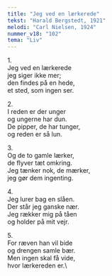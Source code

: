 ```yaml
---
title: "Jeg ved en lærkerede"
tekst: "Harald Bergstedt, 1921"
melodi: "Carl Nielsen, 1924"
nummer_v18: "102"
tema: "Liv"
---
```

1\.\
Jeg ved en lærkerede\
jeg siger ikke mer;\
den findes på en hede,\
et sted, som ingen ser.

2\.\
I reden er der unger\
og ungerne har dun.\
De pipper, de har tunger,\
og reden er så lun.

3\.\
Og de to gamle lærker,\
de flyver tæt omkring.\
Jeg tænker nok, de mærker,\
jeg gør dem ingenting.

4\.\
Jeg lurer bag en slåen.\
Der står jeg ganske nær.\
Jeg rækker mig på tåen\
og holder på mit vejr.

5\.\
For ræven han vil bide\
og drengen samle bær.\
Men ingen skal få vide,\
hvor lærkereden er.\
